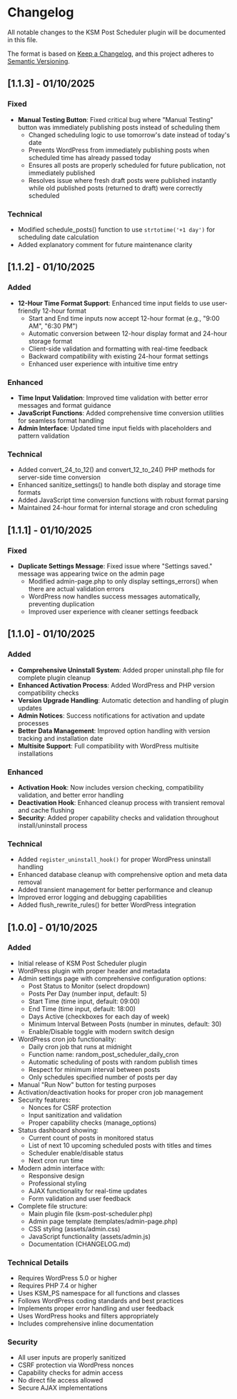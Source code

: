 # Changelog

All notable changes to the KSM Post Scheduler plugin will be documented in this file.

The format is based on [Keep a Changelog](https://keepachangelog.com/en/1.0.0/),
and this project adheres to [Semantic Versioning](https://semver.org/spec/v2.0.0.html).

## [1.1.3] - 01/10/2025

### Fixed
- **Manual Testing Button**: Fixed critical bug where "Manual Testing" button was immediately publishing posts instead of scheduling them
  - Changed scheduling logic to use tomorrow's date instead of today's date
  - Prevents WordPress from immediately publishing posts when scheduled time has already passed today
  - Ensures all posts are properly scheduled for future publication, not immediately published
  - Resolves issue where fresh draft posts were published instantly while old published posts (returned to draft) were correctly scheduled

### Technical
- Modified schedule_posts() function to use `strtotime('+1 day')` for scheduling date calculation
- Added explanatory comment for future maintenance clarity

## [1.1.2] - 01/10/2025

### Added
- **12-Hour Time Format Support**: Enhanced time input fields to use user-friendly 12-hour format
  - Start and End time inputs now accept 12-hour format (e.g., "9:00 AM", "6:30 PM")
  - Automatic conversion between 12-hour display format and 24-hour storage format
  - Client-side validation and formatting with real-time feedback
  - Backward compatibility with existing 24-hour format settings
  - Enhanced user experience with intuitive time entry

### Enhanced
- **Time Input Validation**: Improved time validation with better error messages and format guidance
- **JavaScript Functions**: Added comprehensive time conversion utilities for seamless format handling
- **Admin Interface**: Updated time input fields with placeholders and pattern validation

### Technical
- Added convert_24_to_12() and convert_12_to_24() PHP methods for server-side time conversion
- Enhanced sanitize_settings() to handle both display and storage time formats
- Added JavaScript time conversion functions with robust format parsing
- Maintained 24-hour format for internal storage and cron scheduling

## [1.1.1] - 01/10/2025

### Fixed
- **Duplicate Settings Message**: Fixed issue where "Settings saved." message was appearing twice on the admin page
  - Modified admin-page.php to only display settings_errors() when there are actual validation errors
  - WordPress now handles success messages automatically, preventing duplication
  - Improved user experience with cleaner settings feedback

## [1.1.0] - 01/10/2025

### Added
- **Comprehensive Uninstall System**: Added proper uninstall.php file for complete plugin cleanup
- **Enhanced Activation Process**: Added WordPress and PHP version compatibility checks
- **Version Upgrade Handling**: Automatic detection and handling of plugin updates
- **Admin Notices**: Success notifications for activation and update processes
- **Better Data Management**: Improved option handling with version tracking and installation date
- **Multisite Support**: Full compatibility with WordPress multisite installations

### Enhanced
- **Activation Hook**: Now includes version checking, compatibility validation, and better error handling
- **Deactivation Hook**: Enhanced cleanup process with transient removal and cache flushing
- **Security**: Added proper capability checks and validation throughout install/uninstall process

### Technical
- Added `register_uninstall_hook()` for proper WordPress uninstall handling
- Enhanced database cleanup with comprehensive option and meta data removal
- Added transient management for better performance and cleanup
- Improved error logging and debugging capabilities
- Added flush_rewrite_rules() for better WordPress integration

## [1.0.0] - 01/10/2025

### Added
- Initial release of KSM Post Scheduler plugin
- WordPress plugin with proper header and metadata
- Admin settings page with comprehensive configuration options:
  - Post Status to Monitor (select dropdown)
  - Posts Per Day (number input, default: 5)
  - Start Time (time input, default: 09:00)
  - End Time (time input, default: 18:00)
  - Days Active (checkboxes for each day of week)
  - Minimum Interval Between Posts (number in minutes, default: 30)
  - Enable/Disable toggle with modern switch design
- WordPress cron job functionality:
  - Daily cron job that runs at midnight
  - Function name: random_post_scheduler_daily_cron
  - Automatic scheduling of posts with random publish times
  - Respect for minimum interval between posts
  - Only schedules specified number of posts per day
- Manual "Run Now" button for testing purposes
- Activation/deactivation hooks for proper cron job management
- Security features:
  - Nonces for CSRF protection
  - Input sanitization and validation
  - Proper capability checks (manage_options)
- Status dashboard showing:
  - Current count of posts in monitored status
  - List of next 10 upcoming scheduled posts with titles and times
  - Scheduler enable/disable status
  - Next cron run time
- Modern admin interface with:
  - Responsive design
  - Professional styling
  - AJAX functionality for real-time updates
  - Form validation and user feedback
- Complete file structure:
  - Main plugin file (ksm-post-scheduler.php)
  - Admin page template (templates/admin-page.php)
  - CSS styling (assets/admin.css)
  - JavaScript functionality (assets/admin.js)
  - Documentation (CHANGELOG.md)

### Technical Details
- Requires WordPress 5.0 or higher
- Requires PHP 7.4 or higher
- Uses KSM_PS namespace for all functions and classes
- Follows WordPress coding standards and best practices
- Implements proper error handling and user feedback
- Uses WordPress hooks and filters appropriately
- Includes comprehensive inline documentation

### Security
- All user inputs are properly sanitized
- CSRF protection via WordPress nonces
- Capability checks for admin access
- No direct file access allowed
- Secure AJAX implementations